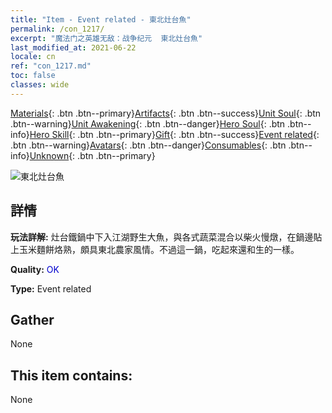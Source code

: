 ```yaml
---
title: "Item - Event related - 東北灶台魚"
permalink: /con_1217/
excerpt: "魔法门之英雄无敌：战争纪元  東北灶台魚"
last_modified_at: 2021-06-22
locale: cn
ref: "con_1217.md"
toc: false
classes: wide
---
```

 [Materials](/ItemsCN/){: .btn .btn--primary}[Artifacts](/ItemsCN/Artifacts/){: .btn .btn--success}[Unit Soul](/ItemsCN/UnitSoul/){: .btn .btn--warning}[Unit Awakening](/ItemsCN/UnitAwakening/){: .btn .btn--danger}[Hero Soul](/ItemsCN/HeroSoul/){: .btn .btn--info}[Hero Skill](/ItemsCN/HeroSkill/){: .btn .btn--primary}[Gift](/ItemsCN/Gift/){: .btn .btn--success}[Event related](/ItemsCN/Events/){: .btn .btn--warning}[Avatars](/ItemsCN/Avatars/){: .btn .btn--danger}[Consumables](/ItemsCN/Consumables/){: .btn .btn--info}[Unknown](/ItemsCN/Unknown/){: .btn .btn--primary}

 ![東北灶台魚](/images/t/i_81522231.png)

## 詳情
 **玩法詳解:** 灶台鐵鍋中下入江湖野生大魚，與各式蔬菜混合以柴火慢燉，在鍋邊貼上玉米麵餅烙熟，頗具東北農家風情。不過這一鍋，吃起來還和生的一樣。

 **Quality:** <span style="color: #0000CD">OK</span>

 **Type:** Event related

## Gather

  None

## This item contains:

  None

